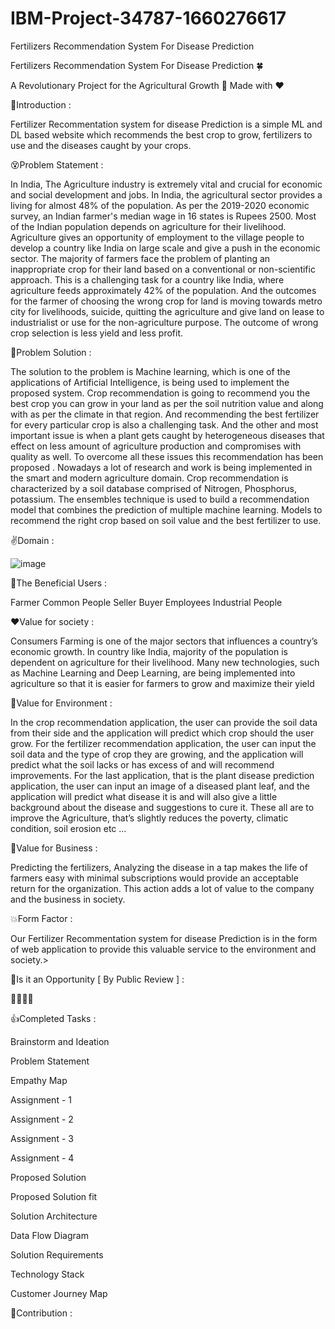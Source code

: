 # IBM-Project-34787-1660276617
Fertilizers Recommendation System For Disease Prediction

Fertilizers Recommendation System For Disease Prediction 🍀

A Revolutionary Project for the Agricultural Growth 🌷 Made with ❤
     

🌱Introduction :

Fertilizer Recommentation system for disease Prediction is a simple ML and DL based website which recommends the best crop to grow, fertilizers to use and the diseases caught by your crops.

😵Problem Statement :

In India, The Agriculture industry is extremely vital and crucial for economic and social development and jobs. In India, the agricultural sector provides a living for almost 48% of the population. As per the 2019-2020 economic survey, an Indian farmer's median wage in 16 states is Rupees 2500. Most of the Indian population depends on agriculture for their livelihood. Agriculture gives an opportunity of employment to the village people to develop a country like India on large scale and give a push in the economic sector. The majority of farmers face the problem of planting an inappropriate crop for their land based on a conventional or non-scientific approach. This is a challenging task for a country like India, where agriculture feeds approximately 42% of the population. And the outcomes for the farmer of choosing the wrong crop for land is moving towards metro city for livelihoods, suicide, quitting the agriculture and give land on lease to industrialist or use for the non-agriculture purpose. The outcome of wrong crop selection is less yield and less profit.

🌟Problem Solution :

The solution to the problem is Machine learning, which is one of the applications of Artificial Intelligence, is being used to implement the proposed system. Crop recommendation is going to recommend you the best crop you can grow in your land as per the soil nutrition value and along with as per the climate in that region. And recommending the best fertilizer for every particular crop is also a challenging task. And the other and most important issue is when a plant gets caught by heterogeneous diseases that effect on less amount of agriculture production and compromises with quality as well. To overcome all these issues this recommendation has been proposed . Nowadays a lot of research and work is being implemented in the smart and modern agriculture domain. Crop recommendation is characterized by a soil database comprised of Nitrogen, Phosphorus, potassium. The ensembles technique is used to build a recommendation model that combines the prediction of multiple machine learning. Models to recommend the right crop based on soil value and the best fertilizer to use.

✌Domain :

![image](https://user-images.githubusercontent.com/78137084/202670476-2e05e1dd-9eb1-4f2c-b4ee-3b51ab644cb7.png)



🥹The Beneficial Users :

Farmer
Common People
Seller
Buyer
Employees
Industrial People

❤Value for society :

Consumers Farming is one of the major sectors that influences a country’s economic growth. In country like India, majority of the population is dependent on agriculture for their livelihood. Many new technologies, such as Machine Learning and Deep Learning, are being implemented into agriculture so that it is easier for farmers to grow and maximize their yield

💚Value for Environment :

In the crop recommendation application, the user can provide the soil data from their side and the application will predict which crop should the user grow.
For the fertilizer recommendation application, the user can input the soil data and the type of crop they are growing, and the application will predict what the soil lacks or has excess of and will recommend improvements.
For the last application, that is the plant disease prediction application, the user can input an image of a diseased plant leaf, and the application will predict what disease it is and will also give a little background about the disease and suggestions to cure it.
These all are to improve the Agriculture, that’s slightly reduces the poverty, climatic condition, soil erosion etc ...


🤑Value for Business :

Predicting the fertilizers, Analyzing the disease in a tap makes the life of farmers easy with minimal subscriptions would provide an acceptable return for the organization. This action adds a lot of value to the company and the business in society.


💥Form Factor :

Our Fertilizer Recommentation system for disease Prediction is in the form of web application to provide this valuable service to the environment and society.>


🎉Is it an Opportunity [ By Public Review ] :

🌟🌟🌟🌟

👍Completed Tasks :

 Brainstorm and Ideation

 Problem Statement

 Empathy Map

 Assignment - 1

 Assignment - 2

 Assignment - 3

 Assignment - 4

 Proposed Solution

 Proposed Solution fit

 Solution Architecture

 Data Flow Diagram

 Solution Requirements

 Technology Stack

 Customer Journey Map


🙏Contribution :


